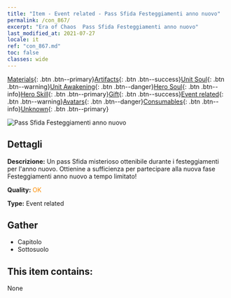 ```yaml
---
title: "Item - Event related - Pass Sfida Festeggiamenti anno nuovo"
permalink: /con_867/
excerpt: "Era of Chaos  Pass Sfida Festeggiamenti anno nuovo"
last_modified_at: 2021-07-27
locale: it
ref: "con_867.md"
toc: false
classes: wide
---
```

 [Materials](/ItemsIT/){: .btn .btn--primary}[Artifacts](/ItemsIT/Artifacts/){: .btn .btn--success}[Unit Soul](/ItemsIT/UnitSoul/){: .btn .btn--warning}[Unit Awakening](/ItemsIT/UnitAwakening/){: .btn .btn--danger}[Hero Soul](/ItemsIT/HeroSoul/){: .btn .btn--info}[Hero Skill](/ItemsIT/HeroSkill/){: .btn .btn--primary}[Gift](/ItemsIT/Gift/){: .btn .btn--success}[Event related](/ItemsIT/Events/){: .btn .btn--warning}[Avatars](/ItemsIT/Avatars/){: .btn .btn--danger}[Consumables](/ItemsIT/Consumables/){: .btn .btn--info}[Unknown](/ItemsIT/Unknown/){: .btn .btn--primary}

 ![Pass Sfida Festeggiamenti anno nuovo](/images/t/i_31046.png)

## Dettagli
 **Descrizione:** Un pass Sfida misterioso ottenibile durante i festeggiamenti per l'anno nuovo. Ottienine a sufficienza per partecipare alla nuova fase Festeggiamenti anno nuovo a tempo limitato!

 **Quality:** <span style="color: #FF8C00">OK</span>

 **Type:** Event related

## Gather

*    Capitolo 
*    Sottosuolo 

## This item contains:

  None

